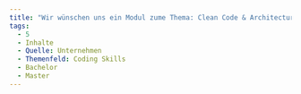```yaml
---
title: "Wir wünschen uns ein Modul zume Thema: Clean Code & Architecture"
tags:
  - 5
  - Inhalte
  - Quelle: Unternehmen
  - Themenfeld: Coding Skills
  - Bachelor
  - Master
---
```

